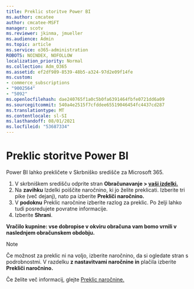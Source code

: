 ```yaml
---
title: Preklic storitve Power BI
ms.author: cmcatee
author: cmcatee-MSFT
manager: scotv
ms.reviewer: jkinma, jmueller
ms.audience: Admin
ms.topic: article
ms.service: o365-administration
ROBOTS: NOINDEX, NOFOLLOW
localization_priority: Normal
ms.collection: Adm_O365
ms.assetid: ef2df989-8539-48b5-a324-97d2e09f14fe
ms.custom:
- commerce_subscriptions
- "9002564"
- "5092"
ms.openlocfilehash: dae240765f1a0c5b0fa6391464fbfe0721dd6a09
ms.sourcegitcommit: 540a4e2515f7cfddee65519046454fc4437cd287
ms.translationtype: MT
ms.contentlocale: sl-SI
ms.lasthandoff: 08/01/2021
ms.locfileid: "53687334"
---
```

# <a name="cancel-power-bi"></a>Preklic storitve Power BI

Power BI lahko prekličete v Skrbniško središče za Microsoft 365.

1. V skrbniškem središču odprite stran **Obračunavanje > [vaši izdelki.](https://go.microsoft.com/fwlink/p/?linkid=842054)**
2. Na **zavihku** Izdelki poiščite naročnino, ki jo želite preklicati. Izberite tri pike (več dejanj), nato pa izberite **Prekliči naročnino.**
3. V **podoknu** Preklic naročnine izberite razlog za preklic. Po želji lahko tudi posredujete povratne informacije.
4. Izberite **Shrani**.

**Vračilo kupnine: vse dobropise v okviru obračuna vam bomo vrnili v naslednjem obračunskem obdobju.**

> [!NOTE]
> Če možnost za preklic ni na voljo, izberite naročnino, da si ogledate stran s podrobnostmi. V razdelku **z nastavitvami naročnine in** plačila izberite **Prekliči naročnino.**

Če želite več informacij, glejte [Preklic naročnine.](/microsoft-365/commerce/subscriptions/cancel-your-subscription)